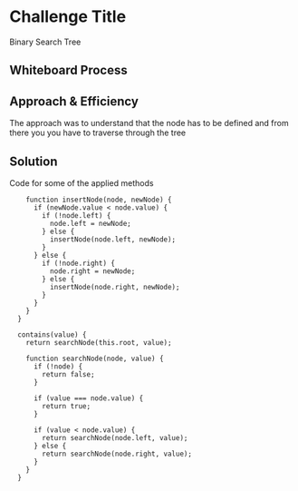 # Challenge Title
<!-- Description of the challenge -->
Binary Search Tree
## Whiteboard Process
<!-- Embedded whiteboard image -->

## Approach & Efficiency
<!-- What approach did you take? Why? What is the Big O space/time for this approach? -->
The approach was to understand that the node has to be defined and from there you you have to traverse through the  tree

## Solution
<!-- Show how to run your code, and examples of it in action -->

Code for some of the applied methods

```
    function insertNode(node, newNode) {
      if (newNode.value < node.value) {
        if (!node.left) {
          node.left = newNode;
        } else {
          insertNode(node.left, newNode);
        }
      } else {
        if (!node.right) {
          node.right = newNode;
        } else {
          insertNode(node.right, newNode);
        }
      }
    }
  }

  contains(value) {
    return searchNode(this.root, value);

    function searchNode(node, value) {
      if (!node) {
        return false;
      }

      if (value === node.value) {
        return true;
      }

      if (value < node.value) {
        return searchNode(node.left, value);
      } else {
        return searchNode(node.right, value);
      }
    }
  }
